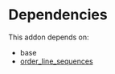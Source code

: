 # Dependencies

This addon depends on:

- base
- [order_line_sequences](https://github.com/bringout/cybrosys/tree/bab09c84df04878132f654f470cbd8657317bbb4/odoo-bringout-cybrosys-order_line_sequences)
